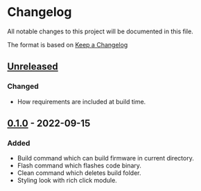 # Changelog

All notable changes to this project will be documented in this file.

The format is based on [Keep a Changelog](https://keepachangelog.com/en/1.0.0/)

## [Unreleased]

### Changed

-   How requirements are included at build time.

## [0.1.0] - 2022-09-15

### Added

-   Build command which can build firmware in current directory.
-   Flash command which flashes code binary.
-   Clean command which deletes build folder.
-   Styling look with rich click module.

[Unreleased]: https://github.com/IRNAS/irnas-zephyrtool-software/compare/v0.1.0...HEAD

[0.1.0]: https://github.com/IRNAS/irnas-zephyrtool-software/compare/5a4f734ca077a91cc2c77b42080f0c9814a489ed...v0.1.0
